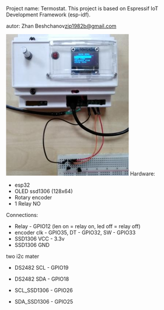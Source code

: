 Project name: Termostat.
This project is based on Espressif IoT Development Framework (esp-idf).

autor: Zhan Beshchanov<zip1982b@gmail.com>


![alt text](img/oled128x64_1relay.jpg "my first termostat :)")
Hardware:
* esp32
* OLED ssd1306 (128x64)
* Rotary encoder
* 1 Relay NO


Connections:
* Relay - GPIO12 (len on = relay on, led off = relay off)
* encoder clk - GPIO35, DT - GPIO32, SW - GPIO33
* SSD1306 VCC - 3.3v 
* SSD1306 GND

 two i2c mater
* DS2482 SCL - GPIO19
* DS2482 SDA - GPIO18

* SCL_SSD1306 - GPIO26
* SDA_SSD1306 - GPIO25

